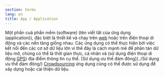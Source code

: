 ```yaml
---
section: terms
lang: en
title: App / Application
---
```

Một phần cuả phần mềm (software) (tên viết tắt của ứng dụng (application)), đặc biệt là thiết kế và chạy trên [web](../web) hoặc trên điện thoại di động và các nền tảng giống nhau. Các ứng dụng có thể thực hiện bởi việc kết nối đến các cơ sở dữ liệu lớn vì thế đây là cách mạnh mẽ để phân tán dữ liệu mở, chúng có thể là thời gian thực, cá nhân và (sử dụng điện thoại di động [GPS](../gps/)) địa điểm thông tin cụ thể.
[Sử dụng ưu thế đám đông](../Sử dụng ưu thế đám đông/) [Crowdsourcing](../crowdsourcing/) ứng dụng cũng có thể được sử dụng để xây dựng hoặc cài thiện dữ liệu.

